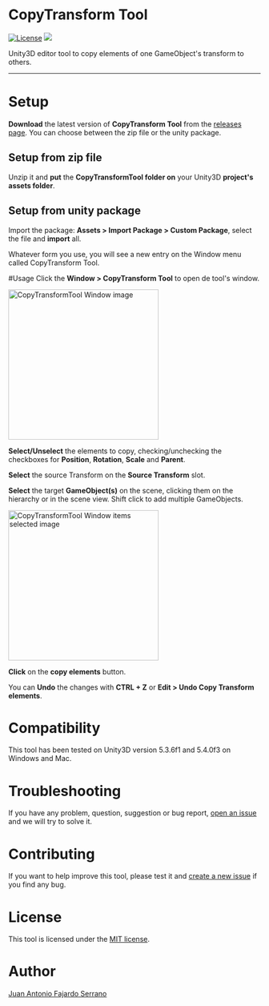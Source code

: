 # CopyTransform Tool
[![License](https://img.shields.io/badge/License-MIT-green.svg)](https://raw.githubusercontent.com/JAFS6/BoxStairsTool/master/LICENSE)
![](https://img.shields.io/badge/Unity3D%20version-5.4.0-lightgrey.svg)

Unity3D editor tool to copy elements of one GameObject's transform to others.

--------

# Setup
**Download** the latest version of **CopyTransform Tool** from the [releases page](https://github.com/JAFS6/CopyTransformTool/releases). You can choose between the zip file or the unity package.

## Setup from zip file
Unzip it and **put** the **CopyTransformTool folder on** your Unity3D **project's assets folder**.

## Setup from unity package
Import the package: **Assets > Import Package > Custom Package**, select the file and **import** all.

Whatever form you use, you will see a new entry on the Window menu called CopyTransform Tool.

#Usage
Click the **Window > CopyTransform Tool** to open de tool's window.

<img src="https://cloud.githubusercontent.com/assets/6010819/18322785/c67bb7b0-7534-11e6-9d3c-f796b7f6c0a5.jpg" alt="CopyTransformTool Window image" height="300px">

**Select/Unselect** the elements to copy, checking/unchecking the checkboxes for **Position**, **Rotation**, **Scale** and **Parent**.

**Select** the source Transform on the **Source Transform** slot.

**Select** the target **GameObject(s)** on the scene, clicking them on the hierarchy or in the scene view. Shift click to add multiple GameObjects.

<img src="https://cloud.githubusercontent.com/assets/6010819/18322797/d4f08f6e-7534-11e6-887a-cc182da0108a.jpg" alt="CopyTransformTool Window items selected image" height="300px">

**Click** on the **copy elements** button.

You can **Undo** the changes with **CTRL + Z** or **Edit > Undo Copy Transform elements**.

# Compatibility
This tool has been tested on Unity3D version 5.3.6f1 and 5.4.0f3 on Windows and Mac.

# Troubleshooting
If you have any problem, question, suggestion or bug report, [open an issue](https://github.com/JAFS6/CopyTransformTool/issues/new) and we will try to solve it.

# Contributing
If you want to help improve this tool, please test it and [create a new issue](https://github.com/JAFS6/CopyTransformTool/issues/new) if you find any bug.

# License
This tool is licensed under the [MIT license](https://opensource.org/licenses/MIT).

# Author
[Juan Antonio Fajardo Serrano](https://es.linkedin.com/in/jafs6)
